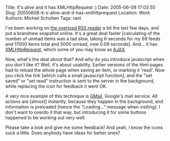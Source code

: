 Title: It's alive and it has XMLHttpRequest :)
Date: 2005-06-08 17:03:55
Slug: 20050608-it-s-alive-and-it-has-xmlhttprequest
Location: Work
Authors: Michiel Scholten
Tags: rant

<p>I've been working on <a href="https://aquariusoft.org/overload/">the overload RSS reader</a> a bit the last few days, and put a brandnew snapshot online. It's a great deal faster [calculating of the number of unread items was a tad slow, taking 6 seconds for my 69 feeds and 17000 items total and 5000 unread, now 0.09 seconds]. And... it has <a href="http://jibbering.com/2002/4/httprequest.html">XMLHttpRequest</a>, which some of you may know as <a href="http://en.wikipedia.org/wiki/AJAX"><acronym title="Asynchronous JavaScript and XML">AJAX</acronym></a>.</p>

<p>Now, what's the deal about that? And why do you introduce javascript when you don't like it? Well, it's about usability. Earlier versions of the html pages had to reload the whole page when saving an item, or marking it 'read'. Now you click the link [which calls a small javascript function], and the "set saved" or "set read" instruction is sent to the server in the background, while replacing the icon for feedback it went OK.</p>

<p>A very nice example of this technique is <a href="http://gmail.com/">GMail</a>, Google's mail service. All actions are [almost] instantly, because they happen in the background, and information is preloaded [hence the "Loading..." message when visiting]. I don't want to overdo it that way, but introducing it for some buttons happened to be working out very well.</p>

<p>Please take a look and give me some feedback! And yeah, I know the icons suck a little. Does anybody have ideas for better ones?</p>